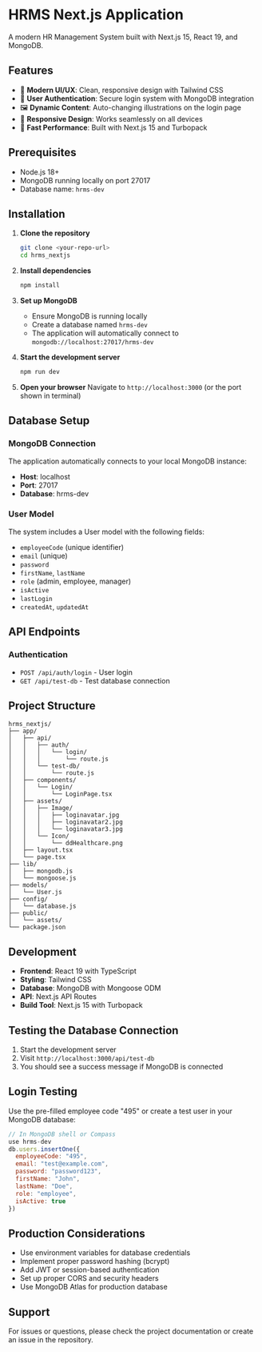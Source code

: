 # HRMS Next.js Application

A modern HR Management System built with Next.js 15, React 19, and MongoDB.

## Features

- 🎨 **Modern UI/UX**: Clean, responsive design with Tailwind CSS
- 🔐 **User Authentication**: Secure login system with MongoDB integration
- 🖼️ **Dynamic Content**: Auto-changing illustrations on the login page
- 📱 **Responsive Design**: Works seamlessly on all devices
- 🚀 **Fast Performance**: Built with Next.js 15 and Turbopack

## Prerequisites

- Node.js 18+ 
- MongoDB running locally on port 27017
- Database name: `hrms-dev`

## Installation

1. **Clone the repository**
   ```bash
   git clone <your-repo-url>
   cd hrms_nextjs
   ```

2. **Install dependencies**
   ```bash
   npm install
   ```

3. **Set up MongoDB**
   - Ensure MongoDB is running locally
   - Create a database named `hrms-dev`
   - The application will automatically connect to `mongodb://localhost:27017/hrms-dev`

4. **Start the development server**
   ```bash
   npm run dev
   ```

5. **Open your browser**
   Navigate to `http://localhost:3000` (or the port shown in terminal)

## Database Setup

### MongoDB Connection
The application automatically connects to your local MongoDB instance:
- **Host**: localhost
- **Port**: 27017
- **Database**: hrms-dev

### User Model
The system includes a User model with the following fields:
- `employeeCode` (unique identifier)
- `email` (unique)
- `password`
- `firstName`, `lastName`
- `role` (admin, employee, manager)
- `isActive`
- `lastLogin`
- `createdAt`, `updatedAt`

## API Endpoints

### Authentication
- `POST /api/auth/login` - User login
- `GET /api/test-db` - Test database connection

## Project Structure

```
hrms_nextjs/
├── app/
│   ├── api/
│   │   ├── auth/
│   │   │   └── login/
│   │   │       └── route.js
│   │   └── test-db/
│   │       └── route.js
│   ├── components/
│   │   └── Login/
│   │       └── LoginPage.tsx
│   ├── assets/
│   │   ├── Image/
│   │   │   ├── loginavatar.jpg
│   │   │   ├── loginavatar2.jpg
│   │   │   └── loginavatar3.jpg
│   │   └── Icon/
│   │       └── ddHealthcare.png
│   ├── layout.tsx
│   └── page.tsx
├── lib/
│   ├── mongodb.js
│   └── mongoose.js
├── models/
│   └── User.js
├── config/
│   └── database.js
├── public/
│   └── assets/
└── package.json
```

## Development

- **Frontend**: React 19 with TypeScript
- **Styling**: Tailwind CSS
- **Database**: MongoDB with Mongoose ODM
- **API**: Next.js API Routes
- **Build Tool**: Next.js 15 with Turbopack

## Testing the Database Connection

1. Start the development server
2. Visit `http://localhost:3000/api/test-db`
3. You should see a success message if MongoDB is connected

## Login Testing

Use the pre-filled employee code "495" or create a test user in your MongoDB database:

```javascript
// In MongoDB shell or Compass
use hrms-dev
db.users.insertOne({
  employeeCode: "495",
  email: "test@example.com",
  password: "password123",
  firstName: "John",
  lastName: "Doe",
  role: "employee",
  isActive: true
})
```

## Production Considerations

- Use environment variables for database credentials
- Implement proper password hashing (bcrypt)
- Add JWT or session-based authentication
- Set up proper CORS and security headers
- Use MongoDB Atlas for production database

## Support

For issues or questions, please check the project documentation or create an issue in the repository.
